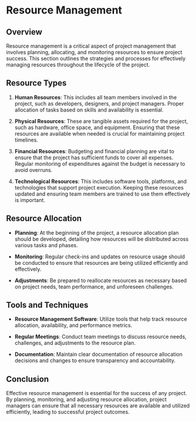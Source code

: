 # Resource Management

## Overview

Resource management is a critical aspect of project management that involves planning, allocating, and monitoring resources to ensure project success. This section outlines the strategies and processes for effectively managing resources throughout the lifecycle of the project.

## Resource Types

1. **Human Resources**: This includes all team members involved in the project, such as developers, designers, and project managers. Proper allocation of tasks based on skills and availability is essential.
  
2. **Physical Resources**: These are tangible assets required for the project, such as hardware, office space, and equipment. Ensuring that these resources are available when needed is crucial for maintaining project timelines.

3. **Financial Resources**: Budgeting and financial planning are vital to ensure that the project has sufficient funds to cover all expenses. Regular monitoring of expenditures against the budget is necessary to avoid overruns.

4. **Technological Resources**: This includes software tools, platforms, and technologies that support project execution. Keeping these resources updated and ensuring team members are trained to use them effectively is important.

## Resource Allocation

- **Planning**: At the beginning of the project, a resource allocation plan should be developed, detailing how resources will be distributed across various tasks and phases.
  
- **Monitoring**: Regular check-ins and updates on resource usage should be conducted to ensure that resources are being utilized efficiently and effectively.

- **Adjustments**: Be prepared to reallocate resources as necessary based on project needs, team performance, and unforeseen challenges.

## Tools and Techniques

- **Resource Management Software**: Utilize tools that help track resource allocation, availability, and performance metrics.
  
- **Regular Meetings**: Conduct team meetings to discuss resource needs, challenges, and adjustments to the resource plan.

- **Documentation**: Maintain clear documentation of resource allocation decisions and changes to ensure transparency and accountability.

## Conclusion

Effective resource management is essential for the success of any project. By planning, monitoring, and adjusting resource allocation, project managers can ensure that all necessary resources are available and utilized efficiently, leading to successful project outcomes.